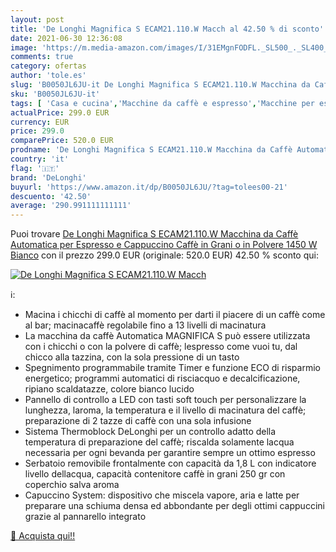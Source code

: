 ```yaml
---
layout: post
title: 'De Longhi Magnifica S ECAM21.110.W Macch al 42.50 % di sconto'
date: 2021-06-30 12:36:08
image: 'https://m.media-amazon.com/images/I/31EMgnFODFL._SL500_._SL400_.jpg'
comments: true
category: ofertas
author: 'tole.es'
slug: 'B0050JL6JU-it De Longhi Magnifica S ECAM21.110.W Macchina da Caffè...'
sku: 'B0050JL6JU-it'
tags: [ 'Casa e cucina','Macchine da caffè e espresso','Macchine per espresso e cappuccino','Macchine per espresso superautomatiche','Tè e caffè','delonghi', ]
actualPrice: 299.0 EUR
currency: EUR
price: 299.0
comparePrice: 520.0 EUR
prodname: 'De Longhi Magnifica S ECAM21.110.W Macchina da Caffè Automatica per Espresso e Cappuccino  Caffè in Grani o in Polvere  1450 W  Bianco'
country: 'it'
flag: '🇮🇹'
brand: 'DeLonghi'
buyurl: 'https://www.amazon.it/dp/B0050JL6JU/?tag=tolees00-21'
descuento: '42.50'
average: '290.991111111111'
---
```


Puoi trovare [De Longhi Magnifica S ECAM21.110.W Macchina da Caffè Automatica per Espresso e Cappuccino  Caffè in Grani o in Polvere  1450 W  Bianco](https://www.amazon.it/dp/B0050JL6JU/?tag=tolees00-21) con il prezzo 299.0 EUR (originale: 520.0 EUR) 42.50 % sconto qui:

[![De Longhi Magnifica S ECAM21.110.W Macch](https://m.media-amazon.com/images/I/31EMgnFODFL._SL500_._SL400_.jpg)](https://www.amazon.it/dp/B0050JL6JU/?tag=tolees00-21)

ℹ️:

- Macina i chicchi di caffè al momento per darti il piacere di un caffè come al bar; macinacaffè regolabile fino a 13 livelli di macinatura
- La macchina da caffè Automatica MAGNIFICA S può essere utilizzata con i chicchi o con la polvere di caffè; lespresso come vuoi tu, dal chicco alla tazzina, con la sola pressione di un tasto
- Spegnimento programmabile tramite Timer e funzione ECO di risparmio energetico; programmi automatici di risciacquo e decalcificazione, ripiano scaldatazze, colore bianco lucido
- Pannello di controllo a LED con tasti soft touch per personalizzare la lunghezza, laroma, la temperatura e il livello di macinatura del caffè; preparazione di 2 tazze di caffè con una sola infusione
- Sistema Thermoblock DeLonghi per un controllo adatto della temperatura di preparazione del caffè; riscalda solamente lacqua necessaria per ogni bevanda per garantire sempre un ottimo espresso
- Serbatoio removibile frontalmente con capacità da 1,8 L con indicatore livello dellacqua, capacità contenitore caffè in grani 250 gr con coperchio salva aroma
- Capuccino System: dispositivo che miscela vapore, aria e latte per preparare una schiuma densa ed abbondante per degli ottimi cappuccini grazie al pannarello integrato

[🛒 Acquista qui!!](https://www.amazon.it/dp/B0050JL6JU/?tag=tolees00-21)
